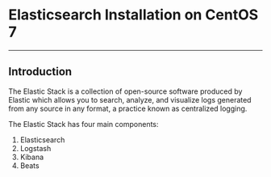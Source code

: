 # Elasticsearch Installation on CentOS 7
---





## Introduction
The Elastic Stack is a collection of open-source software produced by Elastic which allows you to search, analyze, and visualize logs generated from any source in any format, a practice known as centralized logging. 


The Elastic Stack has four main components:

1. Elasticsearch
1. Logstash 
1. Kibana 
1. Beats
